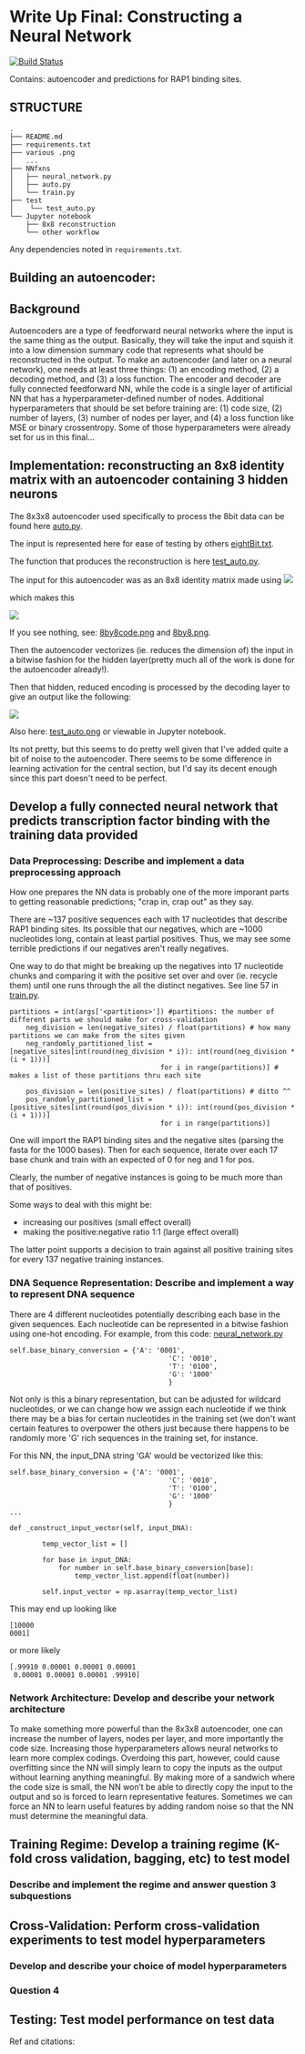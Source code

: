 # Write Up Final: Constructing a Neural Network

[![Build
Status](https://travis-ci.org/cechlauren/HW3_skeleton.svg?branch=master)](https://travis-ci.org/cechlauren/HW3_skeleton)

Contains: autoencoder and predictions for RAP1 binding sites.

## STRUCTURE
```
.
├── README.md
├── requirements.txt
├── various .png
│   ...
├── NNfxns
│   ├── neural_network.py
│   ├── auto.py
│   └── train.py
├── test
│    └── test_auto.py
└── Jupyter notebook
    ├── 8x8 reconstruction
    └── other workflow
```

Any dependencies noted in `requirements.txt`. 

## Building an autoencoder:
## Background
Autoencoders are a type of feedforward neural networks where the input is the same thing as the output. Basically, they will take the input and squish it into a low dimension summary code that represents what should be reconstructed in the output. To make an autoencoder (and later on a neural network), one needs at least three things: (1) an encoding method, (2) a decoding method, and (3) a loss function. The encoder and decoder are fully connected feedforward NN, while the code is a single layer of artificial NN that has a hyperparameter-defined number of nodes. Additional hyperparameters that should be set before training are: (1) code size, (2) number of layers, (3) number of nodes per layer, and (4) a loss function like MSE or binary crossentropy. Some of those hyperparameters were already set for us in this final…

## Implementation: reconstructing an 8x8 identity matrix with an autoencoder containing 3 hidden neurons
The 8x3x8 autoencoder used specifically to process the 8bit data can be found here [auto.py](https://github.com/cechlauren/final/blob/master/NNfxns/auto.py).

The input is represented here for ease of testing by others [eightBit.txt](https://github.com/cechlauren/final/blob/master/data/eightBit.txt).

The function that produces the reconstruction is here [test_auto.py](https://github.com/cechlauren/final/blob/master/test/test_auto.py). 


The input for this autoencoder was as an 8x8 identity matrix made using 
<img src="8by8code.png" /><br />

which makes this

<img src="8by8.png" /><br />

If you see nothing, see:
[8by8code.png](https://github.com/cechlauren/final/blob/master/8by8code.png) and
[8by8.png](https://github.com/cechlauren/final/blob/master/8by8.png).

Then the autoencoder vectorizes (ie. reduces the dimension of) the input in a bitwise fashion for the hidden layer(pretty much all of the work is done for the autoencoder already!). 

Then that hidden, reduced encoding is processed by the decoding layer to give an output like the following:

<img src="test_auto.png" /><br />

Also here: [test_auto.png](https://github.com/cechlauren/final/blob/master/test_auto.png) or viewable in Jupyter notebook.

Its not pretty, but this seems to do pretty well given that I've added quite a bit of noise to the autoencoder.
There seems to be some difference in learning activation for the central section, but I'd say its decent enough since this part doesn't need to be perfect.

## Develop a fully connected neural network that predicts transcription factor binding with the training data provided

### Data Preprocessing: Describe and implement a data preprocessing approach
How one prepares the NN data is probably one of the more imporant parts to getting reasonable predictions; "crap in, crap out" as they say. 

There are ~137 positive sequences each with 17 nucleotides that describe RAP1 binding sites. Its possible that our negatives, which are ~1000 nucleotides long, contain at least partial positives. Thus, we may see some terrible predictions if our negatives aren't really negatives. 

One way to do that might be breaking up the negatives into 17 nucleotide chunks and comparing it with the positive set over and over (ie. recycle them) until one runs through the all the distinct negatives. See line 57 in [train.py](https://github.com/cechlauren/final/blob/master/NNfxns/train.py).

```
partitions = int(args['<partitions>']) #partitions: the number of different parts we should make for cross-validation
    neg_division = len(negative_sites) / float(partitions) # how many partitions we can make from the sites given
    neg_randomly_partitioned_list = [negative_sites[int(round(neg_division * i)): int(round(neg_division * (i + 1)))]
                                     for i in range(partitions)] # makes a list of those partitions thru each site

    pos_division = len(positive_sites) / float(partitions) # ditto ^^
    pos_randomly_partitioned_list = [positive_sites[int(round(pos_division * i)): int(round(pos_division * (i + 1)))]
                                     for i in range(partitions)]

```

One will import the RAP1 binding sites and the negative sites (parsing the fasta for the 1000 bases).
Then for each sequence, iterate over each 17 base chunk and train with an expected of 0 for neg and 1 for pos. 

Clearly, the number of negative instances is going to be much more than that of positives. 

Some ways to deal with this might be:
- increasing our positives (small effect overall)
- making the positive:negative ratio 1:1 (large effect overall)

The latter point supports a decision to train against all positive training sites for every 137 negative training instances.




### DNA Sequence Representation: Describe and implement a way to represent DNA sequence

There are 4 different nucleotides potentially describing each base in the given sequences. Each nucleotide can be represented in a bitwise fashion using one-hot encoding. For example, from this code: [neural_network.py](https://github.com/cechlauren/final/blob/master/NNfxns/neural_network.py)
```
self.base_binary_conversion = {'A': '0001',
                                       'C': '0010',
                                       'T': '0100',
                                       'G': '1000'
                                       }
```

Not only is this a binary representation, but can be adjusted for wildcard nucleotides, or we can change how we assign each nucleotide if we think there may be a bias for certain nucleotides in the training set (we don't want certain features to overpower the others just because there happens to be randomly more 'G' rich sequences in the training set, for instance.

For this NN, the input_DNA string 'GA' would be vectorized like this:

```
self.base_binary_conversion = {'A': '0001',
                                       'C': '0010',
                                       'T': '0100',
                                       'G': '1000'
                                       }
...                                       
                                       
def _construct_input_vector(self, input_DNA):
       
        temp_vector_list = []

        for base in input_DNA:
            for number in self.base_binary_conversion[base]:
                temp_vector_list.append(float(number))

        self.input_vector = np.asarray(temp_vector_list)

```
This may end up looking like 
```
[10000 
0001]

```

or more likely
```
[.99910 0.00001 0.00001 0.00001
 0.00001 0.00001 0.00001 .99910]

```



### Network Architecture: Develop and describe your network architecture
To make something more powerful than the 8x3x8 autoencoder, one can increase the number of layers, nodes per layer, and more importantly the code size. Increasing those hyperparameters allows neural networks to learn more complex codings. Overdoing this part, however, could cause overfitting since the NN will simply learn to copy the inputs as the output without learning anything meaningful. By making more of a sandwich where the code size is small, the NN won’t be able to directly copy the input to the output and so is forced to learn representative features. 
Sometimes we can force an NN to learn useful features by adding random noise so that the NN must determine the meaningful data. 


## Training Regime: Develop a training regime (K-fold cross validation, bagging, etc) to test model 
### Describe and implement the regime and answer question 3 subquestions 

## Cross-Validation: Perform cross-validation experiments to test model hyperparameters
### Develop and describe your choice of model hyperparameters
### Question 4

## Testing: Test model performance on test data



Ref and citations:

